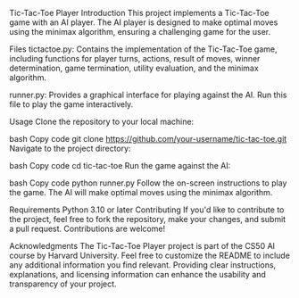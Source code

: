 Tic-Tac-Toe Player
Introduction
This project implements a Tic-Tac-Toe game with an AI player. The AI player is designed to make optimal moves using the minimax algorithm, ensuring a challenging game for the user.

Files
tictactoe.py: Contains the implementation of the Tic-Tac-Toe game, including functions for player turns, actions, result of moves, winner determination, game termination, utility evaluation, and the minimax algorithm.

runner.py: Provides a graphical interface for playing against the AI. Run this file to play the game interactively.

Usage
Clone the repository to your local machine:

bash
Copy code
git clone https://github.com/your-username/tic-tac-toe.git
Navigate to the project directory:

bash
Copy code
cd tic-tac-toe
Run the game against the AI:

bash
Copy code
python runner.py
Follow the on-screen instructions to play the game. The AI will make optimal moves using the minimax algorithm.

Requirements
Python 3.10 or later
Contributing
If you'd like to contribute to the project, feel free to fork the repository, make your changes, and submit a pull request. Contributions are welcome!


Acknowledgments
The Tic-Tac-Toe Player project is part of the CS50 AI course by Harvard University.
Feel free to customize the README to include any additional information you find relevant. Providing clear instructions, explanations, and licensing information can enhance the usability and transparency of your project.
